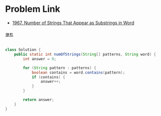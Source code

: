 # Problem Link
- [1967. Number of Strings That Appear as Substrings in Word](https://leetcode.com/problems/number-of-strings-that-appear-as-substrings-in-word/)


#### 코드

```java

class Solution {
    public static int numOfStrings(String[] patterns, String word) {
        int answer = 0;

        for (String pattern : patterns) {
            boolean contains = word.contains(pattern);
            if (contains) {
                answer++;
            }
        }

        return answer;
    }
}

```
